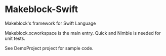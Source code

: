 # Makeblock-Swift
Makeblock's framework for Swift Language

Makeblock.xcworkspace is the main entry.
Quick and Nimble is needed for unit tests. 

See DemoProject project for sample code.